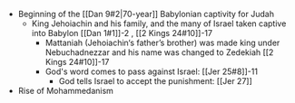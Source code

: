 - Beginning of the [[Dan 9#2|70-year]] Babylonian captivity for Judah
	- King Jehoiachin and his family, and the many of Israel taken captive into Babylon [[Dan 1#1]]-2 , [[2 Kings 24#10]]-17
		- Mattaniah (Jehoiachin‘s father’s brother) was made king under Nebuchadnezzar and his name was changed to Zedekiah [[2 Kings 24#10]]-17
		- God's word comes to pass against Israel: [[Jer 25#8]]-11
			- God tells Israel to accept the punishment: [[Jer 27]]
- Rise of Mohammedanism  
